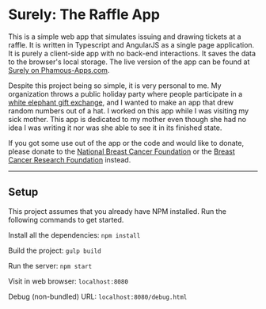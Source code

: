 # Surely: The Raffle App

This is a simple web app that simulates issuing and drawing tickets at a raffle. It is written in Typescript and AngularJS as a single page application. It is purely a client-side app with no back-end interactions. It saves the data to the browser's local storage. The live version of the app can be found at [Surely on Phamous-Apps.com](http://surely.phamous-apps.com).

Despite this project being so simple, it is very personal to me. My organization throws a public holiday party where people participate in a [white elephant gift exchange](https://en.wikipedia.org/wiki/White_elephant_gift_exchange), and I wanted to make an app that drew random numbers out of a hat. I worked on this app while I was visiting my sick mother. This app is dedicated to my mother even though she had no idea I was writing it nor was she able to see it in its finished state.

If you got some use out of the app or the code and would like to donate, please donate to the [National Breast Cancer Foundation](http://www.nationalbreastcancer.org/) or the [Breast Cancer Research Foundation](https://www.bcrfcure.org/) instead.

---

## Setup

This project assumes that you already have NPM installed. Run the following commands to get started.

Install all the dependencies: `npm install`

Build the project: `gulp build`

Run the server: `npm start`

Visit in web browser: `localhost:8080`

Debug (non-bundled) URL: `localhost:8080/debug.html`